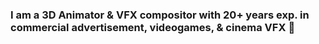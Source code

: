 ### I am a 3D Animator & VFX compositor with 20+ years exp. in commercial advertisement, videogames, & cinema VFX 👋

<!--
**3dcinetv/3dcinetv** is a ✨ _special_ ✨ repository because its `README.md` (this file) appears on your GitHub profile.

Here are some ideas to get you started:

- 🔭 I’m currently working on Realtime Stylized Shaders in Blender
- 🌱 I’m currently learning PCBs DIY and Arduino One
- 👯 I’m looking to collaborate on 3D avatar facial tracking technical reviews
- 🤔 I’m looking for help with PCB flex screens
- 💬 Ask me about CGI 3D+2D workflow integration
- 📫 How to reach me: 3dcinetv(a) gmail (dot) com
- 🎮 Gaming: GranBlue Fantasy Versus
- ⚡ Fun fact: Mitocondriac functions are actually driven by RNA
-->
